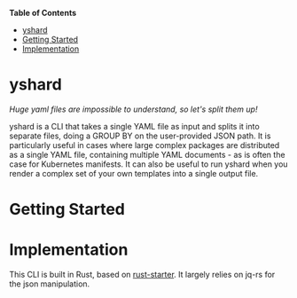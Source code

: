 <!-- START doctoc generated TOC please keep comment here to allow auto update -->
<!-- DON'T EDIT THIS SECTION, INSTEAD RE-RUN doctoc TO UPDATE -->
**Table of Contents**

- [yshard](#yshard)
- [Getting Started](#getting-started)
- [Implementation](#implementation)

<!-- END doctoc generated TOC please keep comment here to allow auto update -->


# yshard

*Huge yaml files are impossible to understand, so let's split them up!*

yshard is a CLI that takes a single YAML file as input and splits it into separate files, doing a GROUP BY on the user-provided JSON path. It is particularly useful in cases where large complex packages are distributed as a single YAML file, containing multiple YAML documents - as is often the case for Kubernetes manifests. It can also be useful to run yshard when you render a complex set of your own templates into a single output file. 


# Getting Started

# Implementation

This CLI is built in Rust, based on [rust-starter](https://github.com/rust-starter/rust-starter). It largely relies on jq-rs for the json manipulation.
